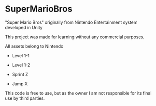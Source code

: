 # SuperMarioBros
"Super Mario Bros" originally from Nintendo Entertainment system developed in Unity

This project was made for learning without any commercial purposes.

All assets belong to Nintendo

* Level 1-1
* Level 1-2

* Sprint Z
* Jump X

This code is free to use, but as the owner I am not responsible for its final use by third parties.
